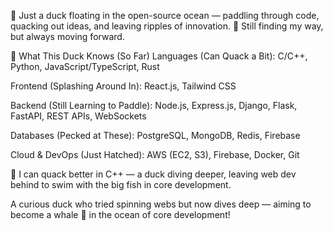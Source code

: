 🐤 Just a duck floating in the open-source ocean — paddling through code, quacking out ideas, and leaving ripples of innovation.
🌊 Still finding my way, but always moving forward.

🐣 What This Duck Knows (So Far)
Languages (Can Quack a Bit):
C/C++, Python, JavaScript/TypeScript, Rust

Frontend (Splashing Around In):
React.js, Tailwind CSS

Backend (Still Learning to Paddle):
Node.js, Express.js, Django, Flask, FastAPI, REST APIs, WebSockets

Databases (Pecked at These):
PostgreSQL, MongoDB, Redis, Firebase

Cloud & DevOps (Just Hatched):
AWS (EC2, S3), Firebase, Docker, Git

🐤 I can quack better in C++ — a duck diving deeper, leaving web dev behind to swim with the big fish in core development.

A curious duck who tried spinning webs but now dives deep — aiming to become a whale 🐳 in the ocean of core development!
